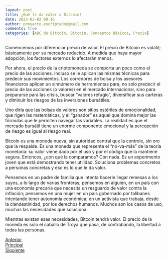 ```yaml
---
layout: post
title: ¿Qué le da valor a Bitcoin?
date: 2023-02-02 00:16
author: proyecto.encriptado@gmail.com
comments: true
categories: [ABC de Bitcoin, Bitcoin, Conceptos Básicos, Precio]
---
```

<!-- wp:paragraph -->
<p>Comencemos por diferenciar precio de valor. El precio de Bitcoin es volátil; básicamente por su mercado reducido. A medida que haya mayor adopción, los factores externos lo afectarán menos.</p>
<!-- /wp:paragraph -->

<!-- wp:paragraph -->
<p>Por ahora, el precio de la criptomoneda se comporta un poco como el precio de las acciones. Incluso se le aplican las mismas técnicas para predecir sus movimientos. Los corredores de bolsa y los asesores financieros aplican un sinnúmero de herramientas para, no solo predecir el precio de las acciones (o valores) en el mercado internacional, sino para prepararse para las crisis, buscar “valores refugio”, diversificar sus carteras y diminuir los riesgos de las inversiones bursátiles.</p>
<!-- /wp:paragraph -->

<!-- wp:paragraph -->
<p>Uno diría que las bolsas de valores son sitios estériles de emocionalidad, que rigen las matemáticas, y el “ganador” es aquel que domina mejor las fórmulas que le permiten navegar las variables. La realidad es que el mercado bursátil tiene un enorme componente emocional y la percepción de riesgo es igual al riesgo real.</p>
<!-- /wp:paragraph -->

<!-- wp:paragraph -->
<p>Bitcoin es una moneda nueva, sin autoridad central que la controle, sin oro que la respalde. Es una moneda que representa el “no-va-más” de la teoría monetaria: su valor viene dado por el uso y por el código que la mantiene segura. Entonces, ¿con qué la comparamos? Con nada. Es un experimento joven que está demostrando tener utilidad. Soluciona problemas concretos a personas concretas y eso es lo que le da valor.</p>
<!-- /wp:paragraph -->

<!-- wp:paragraph -->
<p>Pensemos en un padre de familia que intenta hacerle llegar remesas a los suyos, a lo largo de varias fronteras; pensemos en alguien, en un país con una economía precaria que necesita un resguardo de valor contra la inflación; pensemos en una mujer en un país gobernado por talibanes intentando tener autonomía económica; en un activista que trabaja, desde la clandestinidad, por los derechos humanos. Muchos son los casos de uso, muchas las necesidades que soluciona.&nbsp;</p>
<!-- /wp:paragraph -->

<!-- wp:paragraph -->
<p>Mientras existan esas necesidades, Bitcoin tendrá valor. El precio de la moneda es solo el caballo de Troya que pasa, de contrabando, la libertad a todas las personas.</p>
<!-- /wp:paragraph -->

<!-- wp:columns -->
<div class="wp-block-columns"><!-- wp:column -->
<div class="wp-block-column"><!-- wp:buttons {"layout":{"type":"flex"}} -->
<div class="wp-block-buttons"><!-- wp:button {"className":"is-style-outline"} -->
<div class="wp-block-button is-style-outline"><a class="wp-block-button__link wp-element-button" href="https://proyectobitcoin.com/index.php/2023/01/25/que-son-las-criptomonedas/">Anterior</a></div>
<!-- /wp:button --></div>
<!-- /wp:buttons --></div>
<!-- /wp:column -->

<!-- wp:column -->
<div class="wp-block-column"><!-- wp:buttons {"layout":{"type":"flex","justifyContent":"center"}} -->
<div class="wp-block-buttons"><!-- wp:button {"className":"is-style-outline"} -->
<div class="wp-block-button is-style-outline"><a class="wp-block-button__link wp-element-button" href="https://proyectobitcoin.com/index.php/abc-de-bitcoin/">Principal</a></div>
<!-- /wp:button --></div>
<!-- /wp:buttons --></div>
<!-- /wp:column -->

<!-- wp:column -->
<div class="wp-block-column"><!-- wp:buttons {"layout":{"type":"flex","justifyContent":"right"}} -->
<div class="wp-block-buttons"><!-- wp:button {"className":"is-style-outline"} -->
<div class="wp-block-button is-style-outline"><a class="wp-block-button__link wp-element-button" href="https://proyectobitcoin.com/index.php/2023/02/06/por-que-no-nos-gustan-los-bancos/">Siguiente </a></div>
<!-- /wp:button --></div>
<!-- /wp:buttons --></div>
<!-- /wp:column --></div>
<!-- /wp:columns -->
